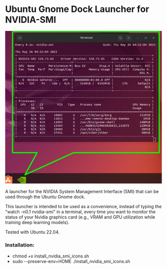 # Ubuntu Gnome Dock Launcher for NVIDIA-SMI

![screenshot](example-use.png)

A launcher for the NVIDIA System Management Interface (SMI) that can be used through the Ubuntu Gnome dock.

This launcher is intended to be used as a convenience, instead of typing the "watch -n0.1 nvidia-smi" in a terminal, every time you want to monitor the status of your Nvidia graphics card (e.g., VRAM and GPU utilization while training deep learning models).

Tested with Ubuntu 22.04.

### Installation:

* chmod +x install_nvidia_smi_icons.sh
* sudo --preserve-env=HOME ./install_nvidia_smi_icons.sh 

